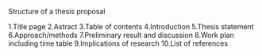 Structure of a thesis proposal

1.Title page
2.Astract
3.Table of contents
4.Introduction
5.Thesis statement
6.Approach/methods
7.Preliminary result and discussion
8.Work plan including time table
9.Implications of research
10.List of references


